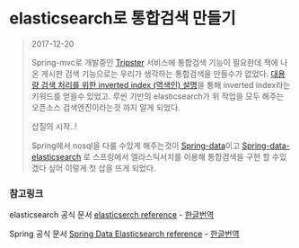 # elasticsearch로 통합검색 만들기

> 2017-12-20
>
> Spring-mvc로 개발중인 [Tripster](https://github.com/chachooon/Tripster) 서비스에 통합검색 기능이 필요한데 책에 나온 게시판 검색 기능으로는 우리가 생각하는 통합검색을 만들수가 없었다.  [대용량 검색 처리를 위한 inverted index (역색인) 설명](https://blog.lael.be/post/3056)을 통해 inverted index라는 키워드를 얻을수 있었고. 루씬 기반의 elasticsearch가 위 작업을 모두 해주는 오픈소스 검색엔진이라는것 까지 알게 되었다.
>
> 삽질의 시작..!
>
> Spring에서 nosql을 다룰 수있게 해주는것이 [Spring-data](http://projects.spring.io/spring-data/)이고 [Spring-data-elasticsearch](http://projects.spring.io/spring-data-elasticsearch/#quick-start) 로 스프링에서 엘라스틱서치를 이용해 통합검색을 구현 할 수있겠다 싶어 이렇게 첫 삽을 뜨게 되었다. 



### 참고링크



elasticsearch 공식 문서  [elasticserch reference](https://www.elastic.co/guide/en/elasticsearch/reference/current/index.html)  -  [한글번역](https://iju707.gitbooks.io/elasticsearch/content/getting-started.html)

Spring  공식 문서 [Spring Data Elasticsearch reference](https://docs.spring.io/spring-data/elasticsearch/docs/3.0.2.RELEASE/reference/html/)  -  [한글번역](http://arahansa.github.io/docs_spring/elastic.html)

